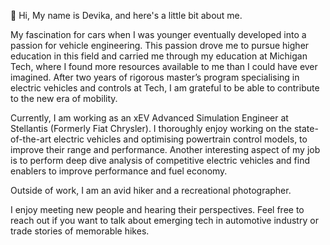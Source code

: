👋 Hi, My name is Devika, and here's a little bit about me. 

My fascination for cars when I was younger eventually developed into a passion for vehicle engineering. This passion drove me to pursue higher education in this field and carried me through my education at Michigan Tech, where I found more resources available to me than I could have ever imagined. After two years of rigorous master’s program specialising in electric vehicles and controls at Tech, I am grateful to be able to contribute to the new era of mobility.

Currently, I am working as an xEV Advanced Simulation Engineer at Stellantis (Formerly Fiat Chrysler). I thoroughly enjoy working on the state-of-the-art electric vehicles and optimising powertrain control models, to improve their range and performance. Another interesting aspect of my job is to perform deep dive analysis of competitive electric vehicles and find enablers to improve performance and fuel economy.

Outside of work, I am an avid hiker and a recreational photographer. 

I enjoy meeting new people and hearing their perspectives. Feel free to reach out if you want to talk about emerging tech in automotive industry or trade stories of memorable hikes.

<!---
dmandge/dmandge is a ✨ special ✨ repository because its `README.md` (this file) appears on your GitHub profile.
You can click the Preview link to take a look at your changes.
--->
